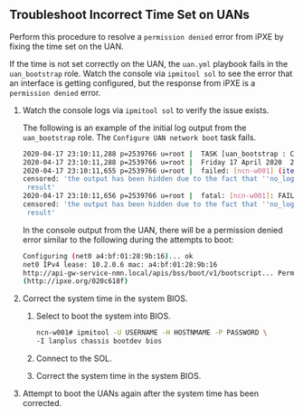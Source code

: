 
## Troubleshoot Incorrect Time Set on UANs

Perform this procedure to resolve a `permission denied` error from iPXE by fixing the time set on the UAN.

If the time is not set correctly on the UAN, the `uan.yml` playbook fails in the `uan_bootstrap` role. Watch the console via `ipmitool sol` to see the error that an interface is getting configured, but the response from iPXE is a `permission denied` error.

1. Watch the console logs via `ipmitool sol` to verify the issue exists.

    The following is an example of the initial log output from the `uan_bootstrap` role. The `Configure UAN network boot` task fails.

    ```bash
    2020-04-17 23:10:11,288 p=2539766 u=root |  TASK [uan_bootstrap : Configure UAN network boot] . . .
    2020-04-17 23:10:11,288 p=2539766 u=root |  Friday 17 April 2020  23:10:11 +0000 (0:00:00.249)  . . .
    2020-04-17 23:10:11,655 p=2539766 u=root |  failed: [ncn-w001] (item=None) => changed=false
    censored: 'the output has been hidden due to the fact that ''no_log: true'' was specified for this
     result'
    2020-04-17 23:10:11,656 p=2539766 u=root |  fatal: [ncn-w001]: FAILED! => changed=false
    censored: 'the output has been hidden due to the fact that ''no_log: true'' was specified for this
     result'
    ```

    In the console output from the UAN, there will be a permission denied error similar to the following during the attempts to boot:

    ```bash
    Configuring (net0 a4:bf:01:28:9b:16)... ok
    net0 IPv4 lease: 10.2.0.6 mac: a4:bf:01:28:9b:16
    http://api-gw-service-nmn.local/apis/bss/boot/v1/bootscript... Permission denied 
    (http://ipxe.org/020c618f)
    ```

2. Correct the system time in the system BIOS.

    1. Select to boot the system into BIOS.

        ```bash
        ncn-w001# ipmitool -U USERNAME -H HOSTNMAME -P PASSWORD \
        -I lanplus chassis bootdev bios
        ```

    2. Connect to the SOL.

    3. Correct the system time in the system BIOS.

3. Attempt to boot the UANs again after the system time has been corrected.

